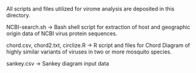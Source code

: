 All scripts and files utilized for virome analysis are deposited in this directory.

NCBI-search.sh -> Bash shell script for extraction of host and geographic origin data of NCBI virus protein sequences.

chord.csv, chord2.txt, circlize.R -> R script and files for Chord Diagram of highly similar variants of viruses in two or more mosquito species.

sankey.csv -> Sankey diagram input data
